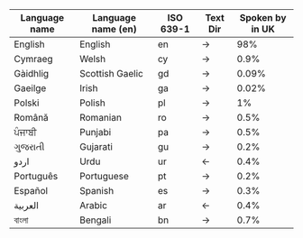 | Language name         | Language name (en) | ISO 639-1 | Text Dir | Spoken by in UK |
|-----------------------|----------------------------|---------------|----------------|------------------------------|
| English               | English                    | en            | →              | 98%                          |
| Cymraeg               | Welsh                      | cy            | →              | 0.9%                         |
| Gàidhlig              | Scottish Gaelic            | gd            | →              | 0.09%                        |
| Gaeilge               | Irish                      | ga            | →              | 0.02%                        |
| Polski                | Polish                     | pl            | →              | 1%                           |
| Română                | Romanian                   | ro            | →              | 0.5%                         |
| ਪੰਜਾਬੀ                | Punjabi                    | pa            | →              | 0.5%                         |
| ગુજરાતી               | Gujarati                   | gu            | →              | 0.2%                         |
| اردو                  | Urdu                       | ur            | ←              | 0.4%                         |
| Português             | Portuguese                 | pt            | →              | 0.2%                         |
| Español               | Spanish                    | es            | →              | 0.3%                         |
| العربية               | Arabic                     | ar            | ←              | 0.4%                         |
| বাংলা                 | Bengali                    | bn            | →              | 0.7%                         |